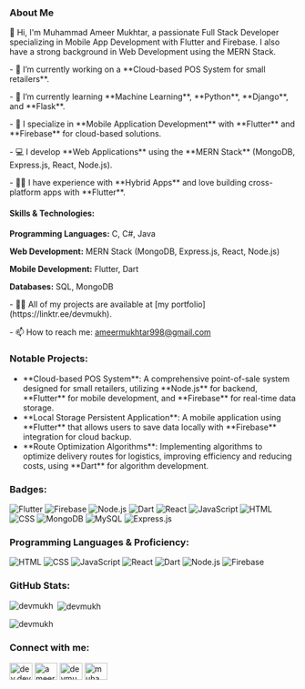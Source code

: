 <h3 align="left">About Me</h3>

<p align="left">👋 Hi, I'm Muhammad Ameer Mukhtar, a passionate Full Stack Developer specializing in Mobile App Development with Flutter and Firebase. I also have a strong background in Web Development using the MERN Stack.</p>

<p>- 🔭 I’m currently working on a **Cloud-based POS System for small retailers**.</p>
<p>- 🌱 I’m currently learning **Machine Learning**, **Python**, **Django**, and **Flask**.</p>
<p>- 📱 I specialize in **Mobile Application Development** with **Flutter** and **Firebase** for cloud-based solutions.</p>
<p>- 💻 I develop **Web Applications** using the **MERN Stack** (MongoDB, Express.js, React, Node.js).</p>
<p>- 🧑‍💻 I have experience with **Hybrid Apps** and love building cross-platform apps with **Flutter**.</p>

<h4 align="left">Skills & Technologies:</h4>
<p><strong>Programming Languages:</strong> C, C#, Java</p>
<p><strong>Web Development:</strong> MERN Stack (MongoDB, Express.js, React, Node.js)</p>
<p><strong>Mobile Development:</strong> Flutter, Dart</p>
<p><strong>Databases:</strong> SQL, MongoDB</p>

<p>- 👨‍💻 All of my projects are available at [my portfolio](https://linktr.ee/devmukh).</p>
<p>- 📫 How to reach me: <a href="mailto:ameermukhtar998@gmail.com">ameermukhtar998@gmail.com</a></p>

<h3 align="left">Notable Projects:</h3>
<ul>
    <li>**Cloud-based POS System**: A comprehensive point-of-sale system designed for small retailers, utilizing **Node.js** for backend, **Flutter** for mobile development, and **Firebase** for real-time data storage.</li>
    <li>**Local Storage Persistent Application**: A mobile application using **Flutter** that allows users to save data locally with **Firebase** integration for cloud backup.</li>
    <li>**Route Optimization Algorithms**: Implementing algorithms to optimize delivery routes for logistics, improving efficiency and reducing costs, using **Dart** for algorithm development.</li>
</ul>

<h3 align="left">Badges:</h3>
<p align="left">
  <img src="https://img.shields.io/badge/Flutter-02569B?style=flat-square&logo=flutter&logoColor=white" alt="Flutter" />
  <img src="https://img.shields.io/badge/Firebase-FFCA28?style=flat-square&logo=firebase&logoColor=white" alt="Firebase" />
  <img src="https://img.shields.io/badge/Node.js-339933?style=flat-square&logo=node.js&logoColor=white" alt="Node.js" />
  <img src="https://img.shields.io/badge/Dart-00B4AB?style=flat-square&logo=dart&logoColor=white" alt="Dart" />
  <img src="https://img.shields.io/badge/React-61DAFB?style=flat-square&logo=react&logoColor=black" alt="React" />
  <img src="https://img.shields.io/badge/JavaScript-F7DF1E?style=flat-square&logo=javascript&logoColor=black" alt="JavaScript" />
  <img src="https://img.shields.io/badge/HTML-E34F26?style=flat-square&logo=html5&logoColor=white" alt="HTML" />
  <img src="https://img.shields.io/badge/CSS-1572B6?style=flat-square&logo=css3&logoColor=white" alt="CSS" />
  <img src="https://img.shields.io/badge/MongoDB-47A248?style=flat-square&logo=mongodb&logoColor=white" alt="MongoDB" />
  <img src="https://img.shields.io/badge/MySQL-4479A1?style=flat-square&logo=mysql&logoColor=white" alt="MySQL" />
  <img src="https://img.shields.io/badge/Express.js-404D59?style=flat-square&logo=express&logoColor=white" alt="Express.js" />
</p>

<h3 align="left">Programming Languages & Proficiency:</h3>
<p align="left">
  <img src="https://img.shields.io/badge/HTML-Intermediate-E34F26?style=flat-square&logo=html5&logoColor=white" alt="HTML" />
  <img src="https://img.shields.io/badge/CSS-Intermediate-1572B6?style=flat-square&logo=css3&logoColor=white" alt="CSS" />
  <img src="https://img.shields.io/badge/JavaScript-Advanced-F7DF1E?style=flat-square&logo=javascript&logoColor=black" alt="JavaScript" />
  <img src="https://img.shields.io/badge/React-Intermediate-61DAFB?style=flat-square&logo=react&logoColor=black" alt="React" />
  <img src="https://img.shields.io/badge/Dart-Intermediate-00B4AB?style=flat-square&logo=dart&logoColor=white" alt="Dart" />
  <img src="https://img.shields.io/badge/Node.js-Advanced-339933?style=flat-square&logo=node.js&logoColor=white" alt="Node.js" />
  <img src="https://img.shields.io/badge/Firebase-Advanced-FFCA28?style=flat-square&logo=firebase&logoColor=white" alt="Firebase" />
</p>

<h3 align="left">GitHub Stats:</h3>
<p><img align="left" src="https://github-readme-stats.vercel.app/api/top-langs?username=devmukh&show_icons=true&locale=en&layout=compact" alt="devmukh" /></p>
<p>&nbsp;<img align="center" src="https://github-readme-stats.vercel.app/api?username=devmukh&show_icons=true&locale=en" alt="devmukh" /></p>
<p><img align="center" src="https://github-readme-streak-stats.herokuapp.com/?user=devmukh&" alt="devmukh" /></p>

<h3 align="left">Connect with me:</h3>
<p align="left">
    <a href="https://dev.to/dev.devmukh" target="blank"><img align="center" src="https://raw.githubusercontent.com/rahuldkjain/github-profile-readme-generator/master/src/images/icons/Social/devto.svg" alt="dev.devmukh" height="30" width="40" /></a>
    <a href="https://www.linkedin.com/in/devmukh/" target="blank"><img align="center" src="https://raw.githubusercontent.com/rahuldkjain/github-profile-readme-generator/master/src/images/icons/Social/linked-in-alt.svg" alt="ameer mukhtar" height="30" width="40" /></a>
    <a href="https://stackoverflow.com/users/19148997/devmukh" target="blank"><img align="center" src="https://raw.githubusercontent.com/rahuldkjain/github-profile-readme-generator/master/src/images/icons/Social/stack-overflow.svg" alt="devmukh" height="30" width="40" /></a>
    <a href="https://www.hackerrank.com/profile/ameermukhtar998" target="blank"><img align="center" src="https://raw.githubusercontent.com/rahuldkjain/github-profile-readme-generator/master/src/images/icons/Social/hackerrank.svg" alt="muhammad ameer mukhtar" height="30" width="40" /></a>
</p>
